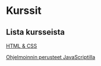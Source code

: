 # Kurssit

## Lista kursseista
[ HTML & CSS ](./html&css/index.md)

[ Ohjelmoinnin perusteet JavaScriptilla ](./javascript/index.md)